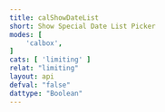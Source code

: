 ```yaml
---
title: calShowDateList
short: Show Special Date List Picker
modes: [
	'calbox',
]
cats: [ 'limiting' ]
relat: "limiting"
layout: api
defval: "false"
dattype: "Boolean"
---
```



